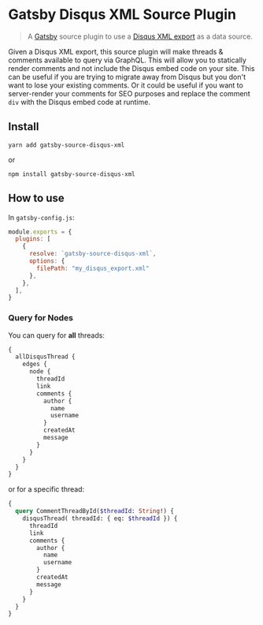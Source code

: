 # Gatsby Disqus XML Source Plugin

> A [Gatsby](https://github.com/gatsbyjs/gatsby) source plugin to use a [Disqus XML export](https://help.disqus.com/developer/comments-export) as a data source.

Given a Disqus XML export, this source plugin will make threads & comments available to query via GraphQL. This will allow you to statically render comments and not include the Disqus embed code on your site. This can be useful if you are trying to migrate away from Disqus but you don't want to lose your existing comments. Or it could be useful if you want to server-render your comments for SEO purposes and replace the comment `div` with the Disqus embed code at runtime.

## Install

```
yarn add gatsby-source-disqus-xml
```

or

```
npm install gatsby-source-disqus-xml
```

## How to use

In `gatsby-config.js`:

```js
module.exports = {
  plugins: [
    {
      resolve: `gatsby-source-disqus-xml`,
      options: {
        filePath: "my_disqus_export.xml"
      },
    },
  ],
}
```

### Query for Nodes

You can query for **all** threads:

```graphql
{
  allDisqusThread {
    edges {
      node {
        threadId
        link
        comments {
          author {
            name
            username
          }
          createdAt
          message
        }
      }
    }
  }
}
```

or for a specific thread:

```graphql
{
  query CommentThreadById($threadId: String!) {
    disqusThread( threadId: { eq: $threadId }) {
      threadId
      link
      comments {
        author {
          name
          username
        }
        createdAt
        message
      }
    }
  }
}
```
